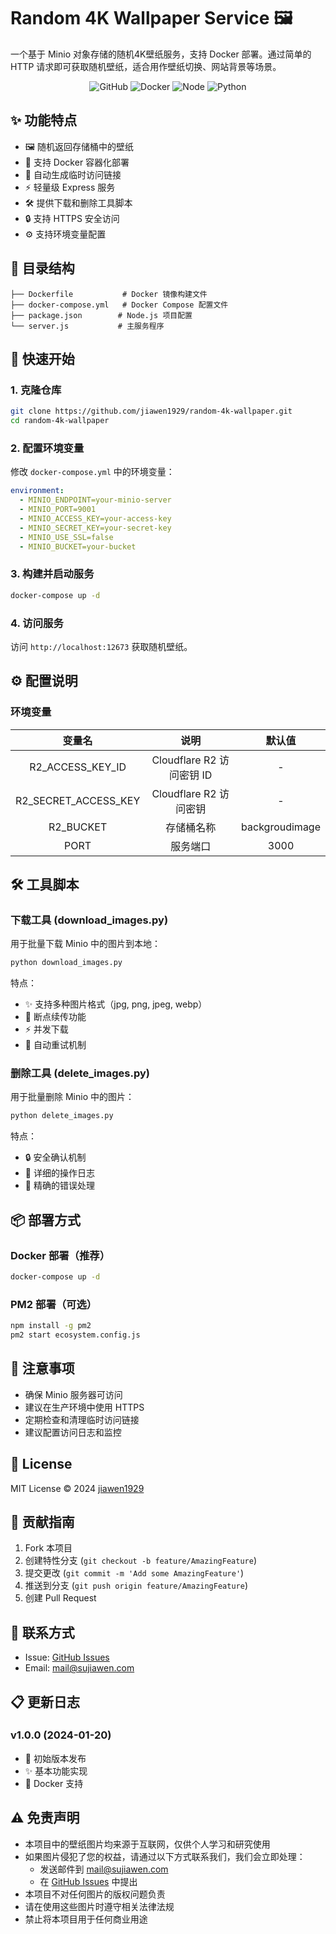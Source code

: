 # Random 4K Wallpaper Service 🖼️

一个基于 Minio 对象存储的随机4K壁纸服务，支持 Docker 部署。通过简单的 HTTP 请求即可获取随机壁纸，适合用作壁纸切换、网站背景等场景。

<div align="center">

![GitHub](https://img.shields.io/github/license/jiawen1929/random-4k-wallpaper)
![Docker](https://img.shields.io/badge/docker-ready-blue.svg)
![Node](https://img.shields.io/badge/node-%3E%3D18-green.svg)
![Python](https://img.shields.io/badge/python-3.x-blue.svg)

</div>

## ✨ 功能特点

- 🖼️ 随机返回存储桶中的壁纸
- 🐳 支持 Docker 容器化部署
- 🔄 自动生成临时访问链接
- ⚡ 轻量级 Express 服务
- 🛠️ 提供下载和删除工具脚本
- 🔒 支持 HTTPS 安全访问
- ⚙️ 支持环境变量配置

## 📁 目录结构

```tree
├── Dockerfile           # Docker 镜像构建文件
├── docker-compose.yml   # Docker Compose 配置文件
├── package.json        # Node.js 项目配置
└── server.js           # 主服务程序
```

## 🚀 快速开始

### 1. 克隆仓库

```bash
git clone https://github.com/jiawen1929/random-4k-wallpaper.git
cd random-4k-wallpaper
```

### 2. 配置环境变量

修改 `docker-compose.yml` 中的环境变量：

```yaml
environment:
  - MINIO_ENDPOINT=your-minio-server
  - MINIO_PORT=9001
  - MINIO_ACCESS_KEY=your-access-key
  - MINIO_SECRET_KEY=your-secret-key
  - MINIO_USE_SSL=false
  - MINIO_BUCKET=your-bucket
```

### 3. 构建并启动服务

```bash
docker-compose up -d
```

### 4. 访问服务

访问 `http://localhost:12673` 获取随机壁纸。

## ⚙️ 配置说明

### 环境变量

| 变量名 | 说明 | 默认值 |
|:--------:|:------:|:--------:|
| R2_ACCESS_KEY_ID | Cloudflare R2 访问密钥 ID | - |
| R2_SECRET_ACCESS_KEY | Cloudflare R2 访问密钥 | - |
| R2_BUCKET | 存储桶名称 | backgroudimage |
| PORT | 服务端口 | 3000 |

## 🛠️ 工具脚本

### 下载工具 (download_images.py)

用于批量下载 Minio 中的图片到本地：

```bash
python download_images.py
```

特点：
- ✨ 支持多种图片格式（jpg, png, jpeg, webp）
- 🔄 断点续传功能
- ⚡ 并发下载
- 🔁 自动重试机制

### 删除工具 (delete_images.py)

用于批量删除 Minio 中的图片：

```bash
python delete_images.py
```

特点：
- 🔒 安全确认机制
- 📝 详细的操作日志
- 🎯 精确的错误处理

## 📦 部署方式

### Docker 部署（推荐）
```bash
docker-compose up -d
```

### PM2 部署（可选）
```bash
npm install -g pm2
pm2 start ecosystem.config.js
```

## 📝 注意事项

- 确保 Minio 服务器可访问
- 建议在生产环境中使用 HTTPS
- 定期检查和清理临时访问链接
- 建议配置访问日志和监控

## 📄 License

MIT License © 2024 [jiawen1929](https://github.com/jiawen1929)

## 🤝 贡献指南

1. Fork 本项目
2. 创建特性分支 (`git checkout -b feature/AmazingFeature`)
3. 提交更改 (`git commit -m 'Add some AmazingFeature'`)
4. 推送到分支 (`git push origin feature/AmazingFeature`)
5. 创建 Pull Request

## 📮 联系方式

- Issue: [GitHub Issues](https://github.com/jiawen1929/random-4k-wallpaper/issues)
- Email: mail@sujiawen.com

## 📋 更新日志

### v1.0.0 (2024-01-20)
- 🎉 初始版本发布
- ✨ 基本功能实现
- 🐳 Docker 支持

## ⚠️ 免责声明

- 本项目中的壁纸图片均来源于互联网，仅供个人学习和研究使用
- 如果图片侵犯了您的权益，请通过以下方式联系我们，我们会立即处理：
  - 发送邮件到 mail@sujiawen.com
  - 在 [GitHub Issues](https://github.com/jiawen1929/random-4k-wallpaper/issues) 中提出
- 本项目不对任何图片的版权问题负责
- 请在使用这些图片时遵守相关法律法规
- 禁止将本项目用于任何商业用途